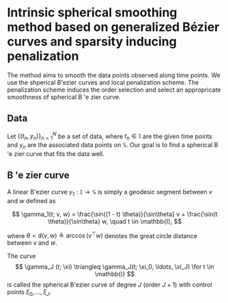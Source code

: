# Intrinsic spherical smoothing method based on generalized Bézier curves and sparsity inducing penalization
The method aims to smooth the data points observed along time points.
We use the shperical B\'ezier curves and local penalization scheme.
The penalization scheme induces the order selection and select an appropricate smoothness of spherical B \'e zier curve.

## Data

Let $\{ (t_n, y_n) \}_{n=1}^N$ be a set of data, 
where $t_n \in \mathbb{I}$ are the given time points 
and $y_n$ are the associated data points on $\mathbb{S}$. 
Our goal is to find a spherical B \'e zier curve that fits the data well.

## B \'e zier curve

A linear B\'ezier curve $\gamma_1: \mathbb{I} \to \mathbb{S}$ is simply a geodesic segment between $v$ and $w$ defined as

$$
\gamma_1(t; v, w) 
= \frac{\sin((1 - t) \theta)}{\sin\theta} v + \frac{\sin(t \theta)}{\sin\theta} w,
\quad t \in \mathbb{I},
$$

where $\theta = \mathsf{d}(v, w) \triangleq \arccos(v^\top w)$ denotes the great circle distance between $v$ and $w$.

The curve 
$$
\gamma_J (t; \xi) \triangleq \gamma_J(t; \xi_0, \ldots, \xi_J) \for t \in \mathbb{I}
$$
is called the spherical B\'ezier curve of degree $J$ (order $J+1$) with control points $\xi_0, \ldots, \xi_J$.
